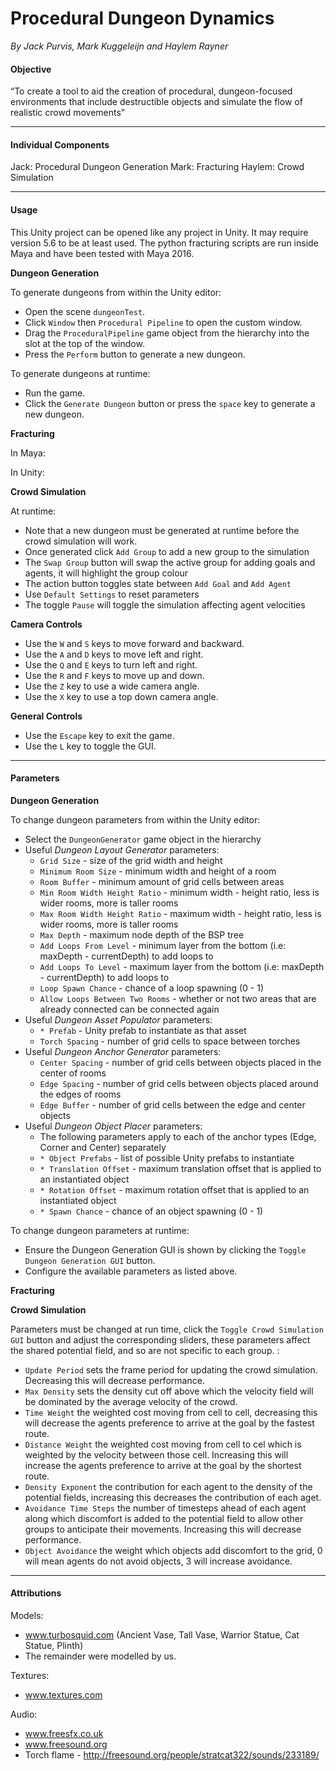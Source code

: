

# Procedural Dungeon Dynamics

*By Jack Purvis, Mark Kuggeleijn and Haylem Rayner*

#### Objective
“To create a tool to aid the creation of procedural, dungeon-focused environments that include destructible objects and simulate the flow of realistic crowd movements”


----------


#### Individual Components
Jack: Procedural Dungeon Generation
Mark: Fracturing
Haylem: Crowd Simulation


----------


#### Usage

This Unity project can be opened like any project in Unity. It may require version 5.6 to be at least used. The python fracturing scripts are run inside Maya and have been tested with Maya 2016.

**Dungeon Generation**

To generate dungeons from within the Unity editor:

- Open the scene `dungeonTest`.
- Click `Window` then `Procedural Pipeline` to open the custom window.
- Drag the `ProceduralPipeline` game object from the hierarchy into the slot at the top of the window.
- Press the `Perform` button to generate a new dungeon.

To generate dungeons at runtime:

- Run the game.
- Click the `Generate Dungeon` button or press the `space` key to generate a new dungeon.

**Fracturing**

In Maya:

In Unity:

**Crowd Simulation**

At runtime:
- Note that a new dungeon must be generated at runtime before the crowd simulation will work.
- Once generated click `Add Group` to add a new group to the simulation
- The `Swap Group` button will swap the active group for adding goals and agents, it will highlight the group colour
- The action button toggles state between `Add Goal` and `Add Agent`
- Use `Default Settings` to reset parameters
- The toggle `Pause` will toggle the simulation affecting agent velocities


**Camera Controls**

- Use the `W` and `S` keys to move forward and backward.
- Use the `A` and `D` keys to move left and right.
- Use the `Q` and `E` keys to turn left and right.
- Use the `R` and `F` keys to move up and down.
- Use the `Z` key to use a wide camera angle.
- Use the `X` key to use a top down camera angle.

**General Controls**

- Use the `Escape` key to exit the game.
- Use the `L` key to toggle the GUI.

----------


#### Parameters

**Dungeon Generation**

To change dungeon parameters from within the Unity editor:

- Select the `DungeonGenerator` game object in the hierarchy
- Useful *Dungeon Layout Generator* parameters:
  - `Grid Size` - size of the grid width and height
  - `Minimum Room Size` - minimum width and height of a room
  - `Room Buffer` - minimum amount of grid cells between areas
  - `Min Room Width Height Ratio` - minimum width - height ratio, less is wider rooms, more is taller rooms
  - `Max Room Width Height Ratio` - maximum width - height ratio, less is wider rooms, more is taller rooms
  - `Max Depth` - maximum node depth of the BSP tree
  - `Add Loops From Level` - minimum layer from the bottom (i.e: maxDepth - currentDepth) to add loops to
  - `Add Loops To Level` - maximum layer from the bottom (i.e: maxDepth - currentDepth) to add loops to
  - `Loop Spawn Chance` - chance of a loop spawning (0 - 1)
  - `Allow Loops Between Two Rooms` - whether or not two areas that are already connected can be connected again
- Useful *Dungeon Asset Populator* parameters:
  - `* Prefab` - Unity prefab to instantiate as that asset
  - `Torch Spacing` - number of grid cells to space between torches
- Useful *Dungeon Anchor Generator* parameters:
  - `Center Spacing` - number of grid cells between objects placed in the center of rooms
  - `Edge Spacing` - number of grid cells between objects placed around the edges of rooms
  - `Edge Buffer` - number of grid cells between the edge and center objects
- Useful *Dungeon Object Placer* parameters:
  - The following parameters apply to each of the anchor types (Edge, Corner and Center) separately
  - `* Object Prefabs` - list of possible Unity prefabs to instantiate
  - `* Translation Offset` - maximum translation offset that is applied to an instantiated object
  - `* Rotation Offset` - maximum rotation offset that is applied to an instantiated object
  - `* Spawn Chance` - chance of an object spawning (0 - 1)

To change dungeon parameters at runtime:

- Ensure the Dungeon Generation GUI is shown by clicking the `Toggle Dungeon Generation GUI` button.
- Configure the available parameters as listed above.

**Fracturing**

**Crowd Simulation**

Parameters must be changed at run time, click the `Toggle Crowd Simulation GUI` button and adjust the corresponding sliders, these parameters affect the shared potential field, and so are not specific to each group. :

- `Update Period` sets the frame period for updating the crowd simulation. Decreasing this will decrease performance.
- `Max Density` sets the density cut off above which the velocity field will be dominated by the average velocity of the crowd.
- `Time Weight` the weighted cost moving from cell to cell, decreasing this will decrease the agents preference to arrive at the goal by the fastest route.
- `Distance Weight` the weighted cost moving from cell to cel which is weighted by the velocity between those cell. Increasing this will increase the agents preference to arrive at the goal by the shortest route.
- `Density Exponent` the contribution for each agent to the density of the potential fields, increasing this decreases the contribution of each aget.
- `Avoidance Time Steps` the number of timesteps ahead of each agent along which discomfort is added to the potential field to allow other groups to anticipate their movements. Increasing this will decrease performance.
- `Object Avoidance` the weight which objects add discomfort to the grid, 0 will mean agents do not avoid objects, 3 will increase avoidance.

----------


#### Attributions

Models:
- www.turbosquid.com (Ancient Vase, Tall Vase, Warrior Statue, Cat Statue, Plinth)
- The remainder were modelled by us.

Textures:
- www.textures.com

Audio:
- www.freesfx.co.uk
- www.freesound.org
- Torch flame -  http://freesound.org/people/stratcat322/sounds/233189/
